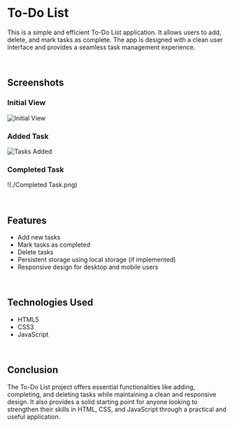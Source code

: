 # To-Do List


This is a simple and efficient To-Do List application. It allows users to add, delete, and mark tasks as complete. The app is designed with a clean user interface and provides a seamless task management experience.

<br>

## Screenshots

### Initial View
![Initial View](./Initial_View.png)

### Added Task
![Tasks Added](./Images/Added_Task.png)

### Completed Task
!(./Completed Task.png)


<br>

## Features

- Add new tasks
- Mark tasks as completed
- Delete tasks
- Persistent storage using local storage (if implemented)
- Responsive design for desktop and mobile users

<br>

## Technologies Used

- HTML5
- CSS3
- JavaScript

<br>

## Conclusion

The To-Do List project offers essential functionalities like adding, completing, and deleting tasks while maintaining a clean and responsive design. It also provides a solid starting point for anyone looking to strengthen their skills in HTML, CSS, and JavaScript through a practical and useful application.


